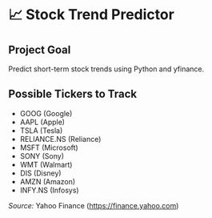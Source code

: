 # 📈 Stock Trend Predictor

## Project Goal
Predict short-term stock trends using Python and yfinance.

## Possible Tickers to Track
- GOOG (Google)
- AAPL (Apple)
- TSLA (Tesla)
- RELIANCE.NS (Reliance)
- MSFT (Microsoft)
- SONY (Sony)
- WMT (Walmart)
- DIS (Disney)
- AMZN (Amazon)
- INFY.NS (Infosys)

*Source:* Yahoo Finance (https://finance.yahoo.com)